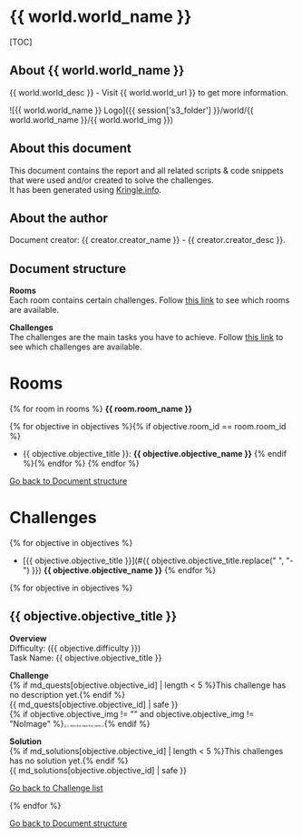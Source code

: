 # {{ world.world_name }}

[TOC]

## About {{ world.world_name }}

{{ world.world_desc }} - Visit {{ world.world_url }} to get more information.

![{{ world.world_name }} Logo]({{ session['s3_folder'] }}/world/{{ world.world_name }}/{{ world.world_img }})

## About this document

This document contains the report and all related scripts & code snippets that were used and/or created to solve the challenges.  
It has been generated using [Kringle.info](https://kringle.info).

## About the author

Document creator: {{ creator.creator_name }} - {{ creator.creator_desc }}.

## Document structure

**Rooms**   
Each room contains certain challenges. Follow [this link](#Rooms) to see which rooms are available.

**Challenges**   
The challenges are the main tasks you have to achieve. Follow [this link](#Challenges) to see which challenges are available.

# Rooms

{% for room in rooms %}
**{{ room.room_name }}**   

{% for objective in objectives %}{% if objective.room_id == room.room_id %}
* {{ objective.objective_title }}: **{{ objective.objective_name }}**
{% endif %}{% endfor %}
{% endfor %}

[Go back to Document structure](#Document-structure)

# Challenges

{% for objective in objectives %}
* [{{ objective.objective_title }}](#{{ objective.objective_title.replace(" ", "-") }}) **{{ objective.objective_name }}** 
{% endfor %}

{% for objective in objectives %}
## {{ objective.objective_title }}

**Overview**   
Difficulty: ({{ objective.difficulty }})   
Task Name: {{ objective.objective_title }}   

**Challenge**   
{% if md_quests[objective.objective_id] | length < 5 %}This challenge has no description yet.{% endif %}   
{{ md_quests[objective.objective_id] | safe }}   
{% if objective.objective_img != "" and objective.objective_img != "NoImage" %}<img src="{{ session['s3_folder'] }}/world/{{ world.world_name }}/{{ objective.objective_img }}" alt="{{ objective.objective_name }}" style="zoom: 33%;" />{% endif %}

**Solution**   
{% if md_solutions[objective.objective_id] | length < 5 %}This challenges has no solution yet.{% endif %}   
{{ md_solutions[objective.objective_id] | safe }}

[Go back to Challenge list](#Challenges)

{% endfor %}

[Go back to Document structure](#Document-structure)
